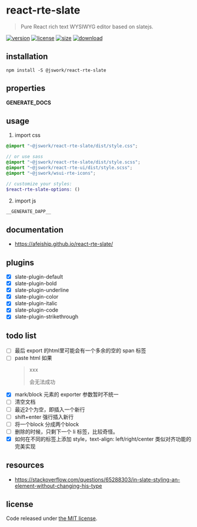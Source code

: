 # react-rte-slate
> Pure React rich text WYSIWYG editor based on slatejs.

[![version][version-image]][version-url]
[![license][license-image]][license-url]
[![size][size-image]][size-url]
[![download][download-image]][download-url]

## installation
```shell
npm install -S @jswork/react-rte-slate
```

## properties
__GENERATE_DOCS__

## usage
1. import css
  ```scss
  @import "~@jswork/react-rte-slate/dist/style.css";

  // or use sass
  @import "~@jswork/react-rte-slate/dist/style.scss";
  @import "~@jswork/react-rte-ui/dist/style.scss";
  @import "~@jswork/wsui-rte-icons";

  // customize your styles:
  $react-rte-slate-options: ()
  ```
2. import js
  ```js
__GENERATE_DAPP__
  ```

## documentation
- https://afeiship.github.io/react-rte-slate/

## plugins
- [x] slate-plugin-default
- [x] slate-plugin-bold
- [x] slate-plugin-underline
- [x] slate-plugin-color
- [x] slate-plugin-italic
- [x] slate-plugin-code
- [x] slate-plugin-strikethrough

## todo list
- [ ] 最后 export 的html里可能会有一个多余的空的 span 标签
- [ ] paste html 如果<p><blockquote>xxx</p> 会无法成功
- [x] mark/block 元素的 exporter 参数暂时不统一
- [ ] 清空文档
- [ ] 最近2个为空，即插入一个新行
- [ ] shift+enter 强行插入新行
- [ ] 将一个block 分成两个block
- [ ] 删除的时候，只剩下一个 li 标签，比较奇怪。
- [x] 如何在不同的标签上添加 style，text-align: left/right/center 类似对齐功能的完美实现

## resources
- https://stackoverflow.com/questions/65288303/in-slate-styling-an-element-without-changing-his-type

## license
Code released under [the MIT license](https://github.com/afeiship/react-rte-slate/blob/master/LICENSE.txt).

[version-image]: https://img.shields.io/npm/v/@jswork/react-rte-slate
[version-url]: https://npmjs.org/package/@jswork/react-rte-slate

[license-image]: https://img.shields.io/npm/l/@jswork/react-rte-slate
[license-url]: https://github.com/afeiship/react-rte-slate/blob/master/LICENSE.txt

[size-image]: https://img.shields.io/bundlephobia/minzip/@jswork/react-rte-slate
[size-url]: https://github.com/afeiship/react-rte-slate/blob/master/dist/react-rte-slate.min.js

[download-image]: https://img.shields.io/npm/dm/@jswork/react-rte-slate
[download-url]: https://www.npmjs.com/package/@jswork/react-rte-slate
